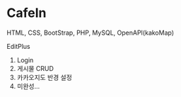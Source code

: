 # CafeIn
 
HTML, CSS, BootStrap, PHP, MySQL, OpenAPI(kakoMap)

EditPlus

1. Login
2. 게시물 CRUD
3. 카카오지도 반경 설정
4. 미완성...
